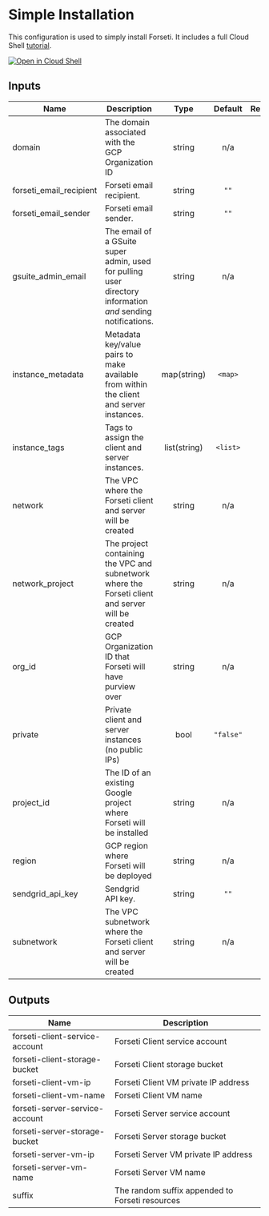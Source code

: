 # Simple Installation

This configuration is used to simply install Forseti. It includes a full Cloud Shell [tutorial](./tutorial.md).

[![Open in Cloud Shell](https://gstatic.com/cloudssh/images/open-btn.svg)](https://console.cloud.google.com/cloudshell/open?cloudshell_git_repo=https%3A%2F%2Fgithub.com%2Fforseti-security%2Fterraform-google-forseti.git&cloudshell_git_branch=master&cloudshell_working_dir=examples/install_simple&cloudshell_image=gcr.io%2Fgraphite-cloud-shell-images%2Fterraform%3Alatest&cloudshell_tutorial=.%2Ftutorial.md)

<!-- BEGINNING OF PRE-COMMIT-TERRAFORM DOCS HOOK -->
## Inputs

| Name | Description | Type | Default | Required |
|------|-------------|:----:|:-----:|:-----:|
| domain | The domain associated with the GCP Organization ID | string | n/a | yes |
| forseti\_email\_recipient | Forseti email recipient. | string | `""` | no |
| forseti\_email\_sender | Forseti email sender. | string | `""` | no |
| gsuite\_admin\_email | The email of a GSuite super admin, used for pulling user directory information *and* sending notifications. | string | n/a | yes |
| instance\_metadata | Metadata key/value pairs to make available from within the client and server instances. | map(string) | `<map>` | no |
| instance\_tags | Tags to assign the client and server instances. | list(string) | `<list>` | no |
| network | The VPC where the Forseti client and server will be created | string | n/a | yes |
| network\_project | The project containing the VPC and subnetwork where the Forseti client and server will be created | string | n/a | yes |
| org\_id | GCP Organization ID that Forseti will have purview over | string | n/a | yes |
| private | Private client and server instances (no public IPs) | bool | `"false"` | no |
| project\_id | The ID of an existing Google project where Forseti will be installed | string | n/a | yes |
| region | GCP region where Forseti will be deployed | string | n/a | yes |
| sendgrid\_api\_key | Sendgrid API key. | string | `""` | no |
| subnetwork | The VPC subnetwork where the Forseti client and server will be created | string | n/a | yes |

## Outputs

| Name | Description |
|------|-------------|
| forseti-client-service-account | Forseti Client service account |
| forseti-client-storage-bucket | Forseti Client storage bucket |
| forseti-client-vm-ip | Forseti Client VM private IP address |
| forseti-client-vm-name | Forseti Client VM name |
| forseti-server-service-account | Forseti Server service account |
| forseti-server-storage-bucket | Forseti Server storage bucket |
| forseti-server-vm-ip | Forseti Server VM private IP address |
| forseti-server-vm-name | Forseti Server VM name |
| suffix | The random suffix appended to Forseti resources |

<!-- END OF PRE-COMMIT-TERRAFORM DOCS HOOK -->
